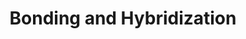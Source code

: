 ---
layout: guide
title: "Bonding and Hybridization"
category: "Chemistry"
link: "https://docs.google.com/document/d/1jvfIg27aQoYUxmx14GiovnC40gLKfA5aXbPp_Up8IuM/"
description: "Covalent and ionic bonds, and Lewis Dot structures."
---